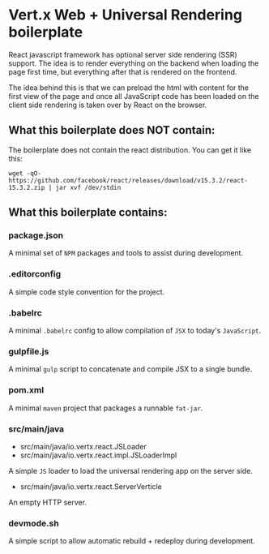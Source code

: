 # Vert.x Web + Universal Rendering boilerplate


React javascript framework has optional server side rendering (SSR) support. The idea is to render everything on the backend when loading the page first time, but everything after that is rendered on the frontend.

The idea behind this is that we can preload the html with content for the first view of the page and once all JavaScript code has been loaded on the client side rendering is taken over by React on the browser.

## What this boilerplate does **NOT** contain:

The boilerplate does not contain the react distribution. You can get it like this:

```
wget -qO- https://github.com/facebook/react/releases/download/v15.3.2/react-15.3.2.zip | jar xvf /dev/stdin
```

## What this boilerplate contains:

### package.json

A minimal set of `NPM` packages and tools to assist during development.

### .editorconfig

A simple code style convention for the project.

### .babelrc

A minimal `.babelrc` config to allow compilation of `JSX` to today's `JavaScript`.

### gulpfile.js

A minimal `gulp` script to concatenate and compile JSX to a single bundle.

### pom.xml

A minimal `maven` project that packages a runnable `fat-jar`.

### src/main/java

* src/main/java/io.vertx.react.JSLoader
* src/main/java/io.vertx.react.impl.JSLoaderImpl

A simple `JS` loader to load the universal rendering app on the server side.

* src/main/java/io.vertx.react.ServerVerticle

An empty HTTP server.

### devmode.sh

A simple script to allow automatic rebuild + redeploy during development.

